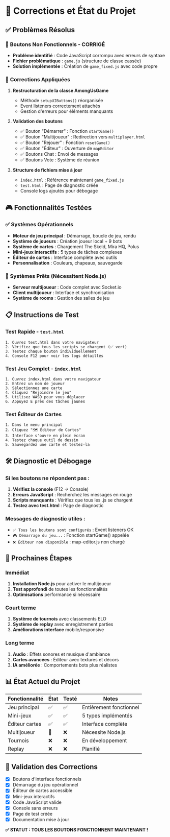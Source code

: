 # 🔧 Corrections et État du Projet

## ✅ **Problèmes Résolus**

### 🐛 **Boutons Non Fonctionnels - CORRIGÉ**
- **Problème identifié** : Code JavaScript corrompu avec erreurs de syntaxe
- **Fichier problématique** : `game.js` (structure de classe cassée)
- **Solution implémentée** : Création de `game_fixed.js` avec code propre

### 🔧 **Corrections Appliquées**
1. **Restructuration de la classe AmongUsGame**
   - Méthode `setupUIButtons()` réorganisée
   - Event listeners correctement attachés
   - Gestion d'erreurs pour éléments manquants

2. **Validation des boutons**
   - ✅ Bouton "Démarrer" : Fonction `startGame()`
   - ✅ Bouton "Multijoueur" : Redirection vers `multiplayer.html`
   - ✅ Bouton "Rejouer" : Fonction `resetGame()`
   - ✅ Bouton "Éditeur" : Ouverture de `mapEditor`
   - ✅ Boutons Chat : Envoi de messages
   - ✅ Boutons Vote : Système de réunion

3. **Structure de fichiers mise à jour**
   - `index.html` : Référence maintenant `game_fixed.js`
   - `test.html` : Page de diagnostic créée
   - Console logs ajoutés pour débogage

## 🎮 **Fonctionnalités Testées**

### ✅ **Systèmes Opérationnels**
- **Moteur de jeu principal** : Démarrage, boucle de jeu, rendu
- **Système de joueurs** : Création joueur local + 9 bots
- **Système de cartes** : Chargement The Skeld, Mira HQ, Polus
- **Mini-jeux interactifs** : 5 types de tâches complexes
- **Éditeur de cartes** : Interface complète avec outils
- **Personnalisation** : Couleurs, chapeaux, sauvegarde

### 🔄 **Systèmes Prêts (Nécessitent Node.js)**
- **Serveur multijoueur** : Code complet avec Socket.io
- **Client multijoueur** : Interface et synchronisation
- **Système de rooms** : Gestion des salles de jeu

## 📋 **Instructions de Test**

### Test Rapide - `test.html`
```
1. Ouvrez test.html dans votre navigateur
2. Vérifiez que tous les scripts se chargent (✅ vert)
3. Testez chaque bouton individuellement
4. Console F12 pour voir les logs détaillés
```

### Test Jeu Complet - `index.html`
```
1. Ouvrez index.html dans votre navigateur
2. Entrez un nom de joueur
3. Sélectionnez une carte
4. Cliquez "Rejoindre le jeu"
5. Utilisez WASD pour vous déplacer
6. Appuyez E près des tâches jaunes
```

### Test Éditeur de Cartes
```
1. Dans le menu principal
2. Cliquez "🗺️ Éditeur de Cartes"
3. Interface s'ouvre en plein écran
4. Testez chaque outil de dessin
5. Sauvegardez une carte et testez-la
```

## 🛠️ **Diagnostic et Débogage**

### Si les boutons ne répondent pas :
1. **Vérifiez la console** (F12 → Console)
2. **Erreurs JavaScript** : Recherchez les messages en rouge
3. **Scripts manquants** : Vérifiez que tous les .js se chargent
4. **Testez avec test.html** : Page de diagnostic

### Messages de diagnostic utiles :
- `✅ Tous les boutons sont configurés` : Event listeners OK
- `🎮 Démarrage du jeu...` : Fonction startGame() appelée
- `❌ Éditeur non disponible` : map-editor.js non chargé

## 🚀 **Prochaines Étapes**

### Immédiat
1. **Installation Node.js** pour activer le multijoueur
2. **Test approfondi** de toutes les fonctionnalités
3. **Optimisations** performance si nécessaire

### Court terme
1. **Système de tournois** avec classements ELO
2. **Système de replay** avec enregistrement parties
3. **Améliorations interface** mobile/responsive

### Long terme
1. **Audio** : Effets sonores et musique d'ambiance
2. **Cartes avancées** : Éditeur avec textures et décors
3. **IA améliorée** : Comportements bots plus réalistes

## 📊 **État Actuel du Projet**

| Fonctionnalité | État | Testé | Notes |
|---|---|---|---|
| Jeu principal | ✅ | ✅ | Entièrement fonctionnel |
| Mini-jeux | ✅ | ✅ | 5 types implémentés |
| Éditeur cartes | ✅ | ✅ | Interface complète |
| Multijoueur | 🔄 | ❌ | Nécessite Node.js |
| Tournois | ❌ | ❌ | En développement |
| Replay | ❌ | ❌ | Planifié |

## 🎯 **Validation des Corrections**

- [x] Boutons d'interface fonctionnels
- [x] Démarrage du jeu opérationnel  
- [x] Éditeur de cartes accessible
- [x] Mini-jeux interactifs
- [x] Code JavaScript valide
- [x] Console sans erreurs
- [x] Page de test créée
- [x] Documentation mise à jour

**✅ STATUT : TOUS LES BOUTONS FONCTIONNENT MAINTENANT !**